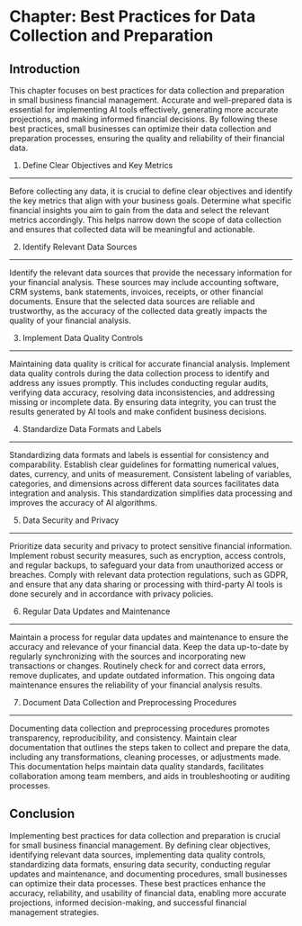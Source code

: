 Chapter: Best Practices for Data Collection and Preparation
===========================================================

Introduction
------------

This chapter focuses on best practices for data collection and preparation in small business financial management. Accurate and well-prepared data is essential for implementing AI tools effectively, generating more accurate projections, and making informed financial decisions. By following these best practices, small businesses can optimize their data collection and preparation processes, ensuring the quality and reliability of their financial data.

1. Define Clear Objectives and Key Metrics
------------------------------------------

Before collecting any data, it is crucial to define clear objectives and identify the key metrics that align with your business goals. Determine what specific financial insights you aim to gain from the data and select the relevant metrics accordingly. This helps narrow down the scope of data collection and ensures that collected data will be meaningful and actionable.

2. Identify Relevant Data Sources
---------------------------------

Identify the relevant data sources that provide the necessary information for your financial analysis. These sources may include accounting software, CRM systems, bank statements, invoices, receipts, or other financial documents. Ensure that the selected data sources are reliable and trustworthy, as the accuracy of the collected data greatly impacts the quality of your financial analysis.

3. Implement Data Quality Controls
----------------------------------

Maintaining data quality is critical for accurate financial analysis. Implement data quality controls during the data collection process to identify and address any issues promptly. This includes conducting regular audits, verifying data accuracy, resolving data inconsistencies, and addressing missing or incomplete data. By ensuring data integrity, you can trust the results generated by AI tools and make confident business decisions.

4. Standardize Data Formats and Labels
--------------------------------------

Standardizing data formats and labels is essential for consistency and comparability. Establish clear guidelines for formatting numerical values, dates, currency, and units of measurement. Consistent labeling of variables, categories, and dimensions across different data sources facilitates data integration and analysis. This standardization simplifies data processing and improves the accuracy of AI algorithms.

5. Data Security and Privacy
----------------------------

Prioritize data security and privacy to protect sensitive financial information. Implement robust security measures, such as encryption, access controls, and regular backups, to safeguard your data from unauthorized access or breaches. Comply with relevant data protection regulations, such as GDPR, and ensure that any data sharing or processing with third-party AI tools is done securely and in accordance with privacy policies.

6. Regular Data Updates and Maintenance
---------------------------------------

Maintain a process for regular data updates and maintenance to ensure the accuracy and relevance of your financial data. Keep the data up-to-date by regularly synchronizing with the sources and incorporating new transactions or changes. Routinely check for and correct data errors, remove duplicates, and update outdated information. This ongoing data maintenance ensures the reliability of your financial analysis results.

7. Document Data Collection and Preprocessing Procedures
--------------------------------------------------------

Documenting data collection and preprocessing procedures promotes transparency, reproducibility, and consistency. Maintain clear documentation that outlines the steps taken to collect and prepare the data, including any transformations, cleaning processes, or adjustments made. This documentation helps maintain data quality standards, facilitates collaboration among team members, and aids in troubleshooting or auditing processes.

Conclusion
----------

Implementing best practices for data collection and preparation is crucial for small business financial management. By defining clear objectives, identifying relevant data sources, implementing data quality controls, standardizing data formats, ensuring data security, conducting regular updates and maintenance, and documenting procedures, small businesses can optimize their data processes. These best practices enhance the accuracy, reliability, and usability of financial data, enabling more accurate projections, informed decision-making, and successful financial management strategies.
